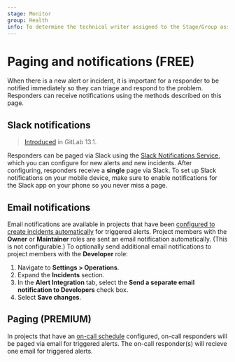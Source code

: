 ```yaml
---
stage: Monitor
group: Health
info: To determine the technical writer assigned to the Stage/Group associated with this page, see https://about.gitlab.com/handbook/engineering/ux/technical-writing/#assignments
---
```


# Paging and notifications **(FREE)**

When there is a new alert or incident, it is important for a responder to be notified
immediately so they can triage and respond to the problem. Responders can receive
notifications using the methods described on this page.

## Slack notifications

> [Introduced](https://gitlab.com/gitlab-org/gitlab/-/issues/216326) in GitLab 13.1.

Responders can be paged via Slack using the
[Slack Notifications Service](../../user/project/integrations/slack.md), which you
can configure for new alerts and new incidents. After configuring, responders
receive a **single** page via Slack. To set up Slack notifications on your mobile
device, make sure to enable notifications for the Slack app on your phone so
you never miss a page.

## Email notifications

Email notifications are available in projects that have been
[configured to create incidents automatically](incidents.md#create-incidents-automatically)
for triggered alerts. Project members with the **Owner** or **Maintainer** roles are
sent an email notification automatically. (This is not configurable.) To optionally
send additional email notifications to project members with the **Developer** role:

1. Navigate to **Settings > Operations**.
1. Expand the **Incidents** section.
1. In the **Alert Integration** tab, select the **Send a separate email notification to Developers**
   check box.
1. Select **Save changes**.

## Paging **(PREMIUM)**

In projects that have an [on-call schedule](/oncall_schedules.md) configured, on-call responders will be paged via email for triggered alerts. The on-call responder(s) will recieve one email for triggered alerts.

